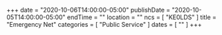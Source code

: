 +++
date = "2020-10-06T14:00:00-05:00"
publishDate = "2020-10-05T14:00:00-05:00"
endTime = ""
location = ""
ncs = [ "KE0LDS" ]
title = "Emergency Net"
categories = [ "Public Service" ]
dates = [ "" ]
+++
